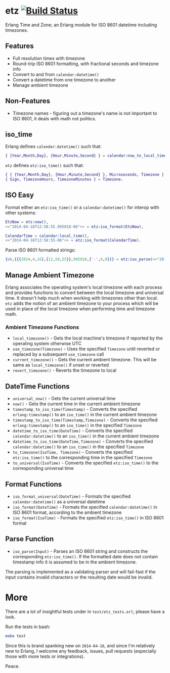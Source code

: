 etz  [![Build Status](https://travis-ci.org/flitbit/etz.png)](http://travis-ci.org/flitbit/etz)
======

Erlang Time and Zone; an Erlang module for ISO 8601 datetime including timezones.

## Features

* Full resolution times with timezone
* Round-trip ISO 8601 formatting, with fractional seconds and timezone info
* Convert to and from `calendar:datetime()`
* Convert a datetime from one timezone to another
* Manage ambient timezone

## Non-Features

* Timezone names - figuring out a timezone's name is not important to ISO 8601, it deals with math not politics.

## iso_time

Erlang defines `calendar:datetime()` such that:

```erlang
{ {Year,Month,Day}, {Hour,Minute,Second} } = calendar:now_to_local_time(os:timestamp()).

```

`etz` defines `etz:iso_time()` such that:

```erlang
{ { {Year,Month,Day}, {Hour,Minute,Second} }, Microseconds, Timezone } = etz:now(),
{ Sign, TimezoneHours, TimezoneMinutes } = Timezone.
```

## ISO Easy

Format either an `etz:iso_time()` or a `calendar:datetime()` for interop with other systems:

```erlang
EtzNow = etz:now(),
<<"2014-04-16T12:58:55.995018-06">> = etz:iso_format(EtzNow),

CalendarTime = calendar:local_time(),
<<"2014-04-16T12:58:55-06">> = etz:iso_format(CalendarTime).
```

Parse ISO 8601 formatted strings:

```erlang
{ok,{{{2014,4,16},{12,58,55}},995018,{'-',6,0}}} = etz:iso_parse(<<"2014-04-16T12:58:55.995018-06">>).
```


## Manage Ambient Timezone

Erlang associates the operating system's local timezone with each process and provides functions to convert between the local timezone and universal time. It doesn't help much when working with timezones other than local. `etz` adds the notion of an ambient timezone to your process which will be used in place of the local timezone when performing time and timezone math.

### Ambient Timezone Functions

* `local_timezone()` - Gets the local machine's timezone if reported by the operating system otherwise UTC
* `use_timezone(Timezone)` - Uses the specified `Timezone` until reverted or replaced by a subsequent `use_timezone` call
* `current_timezone()` - Gets the current ambient timezone. This will be same as `local_timezone()` if unset or reverted
* `revert_timezone()` - Reverts the timezone to local

## DateTime Functions

* `universal_now()` - Gets the current universal time
* `now()` - Gets the current time in the current ambient timezone
* `timestamp_to_iso_time(Timestamp)` - Converts the specified `erlang:timestamp()` to an `iso_time()` in the current ambient timezone
* `timestamp_to_iso_time(Timestamp,Timezone)` - Converts the specified `erlang:timestamp()` to an `iso_time()` in the specified `Timezone`
* `datetime_to_iso_time(DateTime)` - Converts the specified `calendar:datetime()` to an `iso_time()` in the current ambient timezone
* `datetime_to_iso_time(DateTime,Timezone)` - Converts the specified `calendar:datetime()` to an `iso_time()` in the specified `Timezone`
* `to_timezone(IsoTime, Timezone)` - Converts the specified `etz:iso_time()` to the corresponding time in the specified `Timezone`
* `to_universal(IsoTime)` - Converts the specified `etz:iso_time()` to the corresponding universal time

## Format Functions

* `iso_format_universal(DateTime)` - Formats the specified `calendar:datetime()` as a universal datetime
* `iso_format(DateTime)` - Formats the specified `calendar:datetime()` in ISO 8601 format, according to the ambient timezone
* `iso_format(IsoTime)` - Formats the specified `etz:iso_time()` in ISO 8601 format


## Parse Function

* `iso_parse(Input)` - Parses an ISO 8601 string and constructs the corresponding `etz:iso_time()`. If the formatted date does not contain timestamp info it is assumed to be in the ambient timezone.

The parsing is implemented as a validating parser and will fail-fast if the input contains invalid characters or the resulting date would be invalid.

# More

There are a lot of insightful tests under in `test/etz_tests.erl`; please have a look.

Run the tests in bash:

```bash
make test
```

Since this is brand spanking new on `2014-04-16`, and since I'm relatively new to Erlang, I welcome any feedback, issues, pull requests (especially those with more tests or integrations).

Peace.